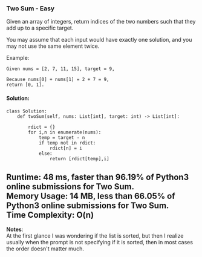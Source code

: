 ### Two Sum - Easy

Given an array of integers, return indices of the two numbers such that they add up to a specific target.

You may assume that each input would have exactly one solution, and you may not use the same element twice.

Example:

```
Given nums = [2, 7, 11, 15], target = 9,

Because nums[0] + nums[1] = 2 + 7 = 9,
return [0, 1].
```

#### Solution:
```
class Solution:
    def twoSum(self, nums: List[int], target: int) -> List[int]:
        
        rdict = {}
        for i,n in enumerate(nums):
            temp = target - n
            if temp not in rdict:
                rdict[n] = i
            else:
                return [rdict[temp],i]
```

Runtime: 48 ms, faster than 96.19% of Python3 online submissions for Two Sum.  
Memory Usage: 14 MB, less than 66.05% of Python3 online submissions for Two Sum.  
Time Complexity: O(n)
--- 

**Notes**:  
At the first glance I was wondering if the list is sorted, 
but then I realize usually when the prompt is not specifying if it is sorted, then in most cases the order doesn't matter much.
